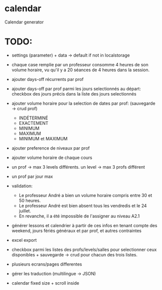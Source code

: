 # calendar

Calendar generator

# TODO:

- settings (parameter) + data -> default if not in localstorage
- chaque case remplie par un professeur consomme 4 heures de son volume horaire, vu qu'il y a 20 séances de 4 heures dans la session.
- ajouter days-off récurrents par prof

- ajouter days-off par prof parmi les jours selectionnés au départ: checkbox des jours précis dans la liste des jours selectionnés
- ajouter volume horaire pour la selection de dates par prof: (sauvegarde -> crud prof)
  - INDÉTERMINÉ
  - EXACTEMENT
  - MINIMUM
  - MAXIMUM
  - MINIMUM et MAXIMUM
- ajouter preference de niveaux par prof

- ajouter volume horaire de chaque cours

- un prof -> max 3 levels différents. un level -> max 3 profs différent
- un prof par jour max
- validation:
  - Le professeur André a bien un volume horaire compris entre 30 et 50 heures.
  - Le professeur André est bien absent tous les vendredis et le 24 juillet.
  - En revanche, il a été impossible de l'assigner au niveau A2.1
- générer lessons et calendrier à partir de ces infos en tenant compte des weekend, jours fériés généraux et par prof, et autres contraintes
- excel export
- checkbox parmi les listes des profs/levels/salles pour selectionner ceux disponibles + sauvegarde -> crud pour chacun des trois listes.
- plusieurs ecrans/pages differentes
- gérer les traduction (multilingue -> JSON)
- calendar fixed size + scroll inside
